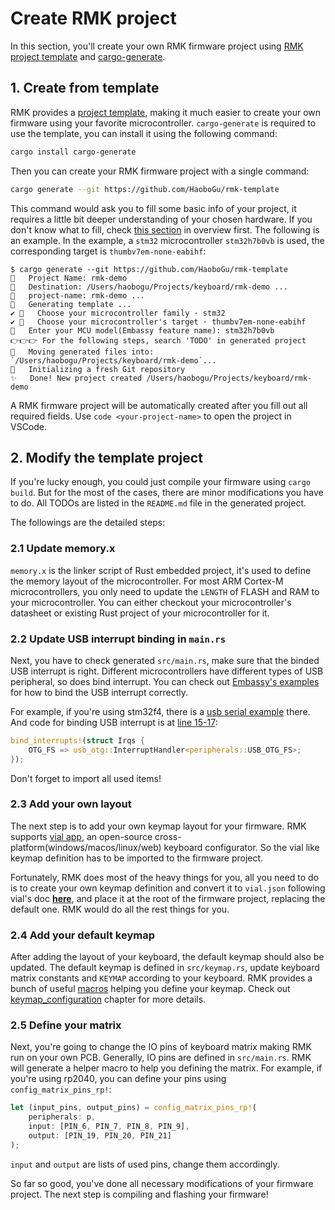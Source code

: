 # Create RMK project

In this section, you'll create your own RMK firmware project using [RMK project template](https://github.com/HaoboGu/rmk-template) and [cargo-generate](https://github.com/cargo-generate/cargo-generate).

## 1. Create from template

RMK provides a [project template](https://github.com/HaoboGu/rmk-template), making it much easier to create your own firmware using your favorite microcontroller. `cargo-generate` is required to use the template, you can install it using the following command:

```bash
cargo install cargo-generate
```

Then you can create your RMK firmware project with a single command:

```bash
cargo generate --git https://github.com/HaoboGu/rmk-template
```

This command would ask you to fill some basic info of your project, it requires a little bit deeper understanding of your chosen hardware. If you don't know what to fill, check [this section]() in overview first. The following is an example. In the example, a `stm32` microcontroller `stm32h7b0vb` is used, the corresponding target is `thumbv7em-none-eabihf`:

```shell
$ cargo generate --git https://github.com/HaoboGu/rmk-template
🤷   Project Name: rmk-demo
🔧   Destination: /Users/haobogu/Projects/keyboard/rmk-demo ...
🔧   project-name: rmk-demo ...
🔧   Generating template ...
✔ 🤷   Choose your microcontroller family · stm32
✔ 🤷   Choose your microcontroller's target · thumbv7em-none-eabihf
🤷   Enter your MCU model(Embassy feature name): stm32h7b0vb
️️👉👉👉 For the following steps, search 'TODO' in generated project
🔧   Moving generated files into: `/Users/haobogu/Projects/keyboard/rmk-demo`...
🔧   Initializing a fresh Git repository
✨   Done! New project created /Users/haobogu/Projects/keyboard/rmk-demo
```

A RMK firmware project will be automatically created after you fill out all required fields. Use `code <your-project-name>` to open the project in VSCode.

## 2. Modify the template project

If you're lucky enough, you could just compile your firmware using `cargo build`. But for the most of the cases, there are minor modifications you have to do. All TODOs are listed in the `README.md` file in the generated project.

The followings are the detailed steps:

### 2.1 Update memory.x

`memory.x` is the linker script of Rust embedded project, it's used to define the memory layout of the microcontroller. For most ARM Cortex-M microcontrollers, you only need to update the `LENGTH` of FLASH and RAM to your microcontroller. You can either checkout your microcontroller's datasheet or existing Rust project of your microcontroller for it. 

### 2.2 Update USB interrupt binding in `main.rs`

Next, you have to check generated `src/main.rs`, make sure that the binded USB interrupt is right. Different microcontrollers have different types of USB peripheral, so does bind interrupt. You can check out [Embassy's examples](https://github.com/embassy-rs/embassy/tree/main/examples) for how to bind the USB interrupt correctly.

For example, if you're using stm32f4, there is a [usb serial example](https://github.com/embassy-rs/embassy/blob/main/examples/stm32f4/src/bin/usb_serial.rs) there. And code for binding USB interrupt is at [line 15-17](https://github.com/embassy-rs/embassy/blob/main/examples/stm32f4/src/bin/usb_serial.rs#L15-L17):

```rust
bind_interrupts!(struct Irqs {
    OTG_FS => usb_otg::InterruptHandler<peripherals::USB_OTG_FS>;
});
```

Don't forget to import all used items!

### 2.3 Add your own layout

The next step is to add your own keymap layout for your firmware. RMK supports [vial app](https://get.vial.today/), an open-source cross-platform(windows/macos/linux/web) keyboard configurator. So the vial like keymap definition has to be imported to the firmware project. 

Fortunately, RMK does most of the heavy things for you, all you need to do is to create your own keymap definition and convert it to `vial.json` following vial's doc **[here](https://get.vial.today/docs/porting-to-via.html)**, and place it at the root of the firmware project, replacing the default one. RMK would do all the rest things for you.

### 2.4 Add your default keymap

After adding the layout of your keyboard, the default keymap should also be updated. The default keymap is defined in `src/keymap.rs`, update keyboard matrix constants and `KEYMAP` according to your keyboard. RMK provides a bunch of useful [macros](https://docs.rs/rmk/latest/rmk/#macros) helping you define your keymap. Check out [keymap_configuration](https://haobogu.github.io/rmk/keymap_configuration.html) chapter for more details.

### 2.5 Define your matrix

Next, you're going to change the IO pins of keyboard matrix making RMK run on your own PCB. Generally, IO pins are defined in `src/main.rs`. RMK will generate a helper macro to help you defining the matrix. For example, if you're using rp2040, you can define your pins using `config_matrix_pins_rp!`:

```rust
let (input_pins, output_pins) = config_matrix_pins_rp!(
    peripherals: p,
    input: [PIN_6, PIN_7, PIN_8, PIN_9],
    output: [PIN_19, PIN_20, PIN_21]
);
```

`input` and `output` are lists of used pins, change them accordingly.

So far so good, you've done all necessary modifications of your firmware project. The next step is compiling and flashing your firmware!